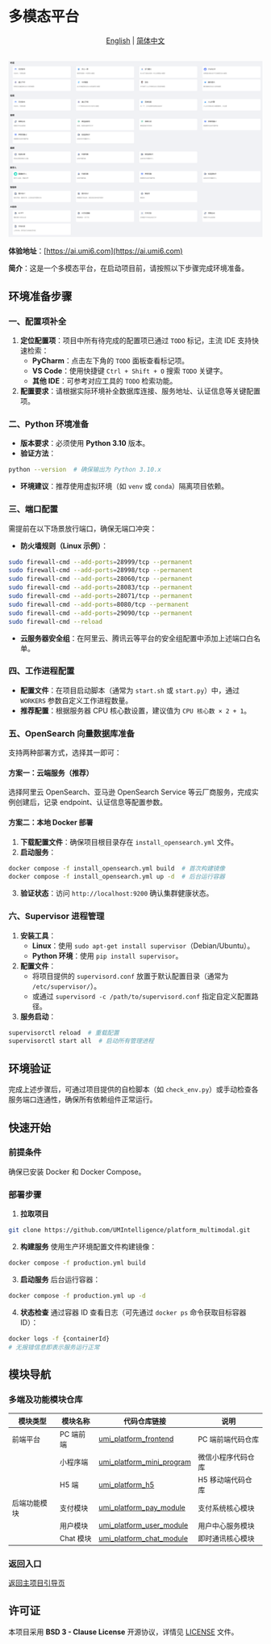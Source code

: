 # 多模态平台
<p align="center">
  <a href="./README.md">English</a> |
  <a href="./README_zh.md">简体中文</a> 
</p>
<div align="center">
  <br>
  <img src="https://github.com/UMIntelligence/platform_multimodal/blob/main/assets/7ccaf2c1-9b72-41ae-9a89-5688c94b7abe.png" alt="platform multimodal">
</div>

**体验地址**：[https://ai.umi6.com](https://ai.umi6.com)

**简介**：这是一个多模态平台，在启动项目前，请按照以下步骤完成环境准备。

## 环境准备步骤

### 一、配置项补全
1. **定位配置项**：项目中所有待完成的配置项已通过 `TODO` 标记，主流 IDE 支持快速检索：
    - **PyCharm**：点击左下角的 `TODO` 面板查看标记项。
    - **VS Code**：使用快捷键 `Ctrl + Shift + O` 搜索 `TODO` 关键字。
    - **其他 IDE**：可参考对应工具的 `TODO` 检索功能。
2. **配置要求**：请根据实际环境补全数据库连接、服务地址、认证信息等关键配置项。

### 二、Python 环境准备
- **版本要求**：必须使用 **Python 3.10** 版本。
- **验证方法**：
```bash
python --version  # 确保输出为 Python 3.10.x
```
- **环境建议**：推荐使用虚拟环境（如 `venv` 或 `conda`）隔离项目依赖。

### 三、端口配置
需提前在以下场景放行端口，确保无端口冲突：
- **防火墙规则（Linux 示例）**：
```bash
sudo firewall-cmd --add-ports=28999/tcp --permanent
sudo firewall-cmd --add-ports=28998/tcp --permanent
sudo firewall-cmd --add-ports=28060/tcp --permanent
sudo firewall-cmd --add-ports=28083/tcp --permanent
sudo firewall-cmd --add-ports=28071/tcp --permanent
sudo firewall-cmd --add-ports=8080/tcp --permanent
sudo firewall-cmd --add-ports=29090/tcp --permanent
sudo firewall-cmd --reload
```
- **云服务器安全组**：在阿里云、腾讯云等平台的安全组配置中添加上述端口白名单。

### 四、工作进程配置
- **配置文件**：在项目启动脚本（通常为 `start.sh` 或 `start.py`）中，通过 `WORKERS` 参数自定义工作进程数量。
- **推荐配置**：根据服务器 CPU 核心数设置，建议值为 `CPU 核心数 × 2 + 1`。

### 五、OpenSearch 向量数据库准备
支持两种部署方式，选择其一即可：
#### 方案一：云端服务（推荐）
选择阿里云 OpenSearch、亚马逊 OpenSearch Service 等云厂商服务，完成实例创建后，记录 endpoint、认证信息等配置参数。

#### 方案二：本地 Docker 部署
1. **下载配置文件**：确保项目根目录存在 `install_opensearch.yml` 文件。
2. **启动服务**：
```bash
docker compose -f install_opensearch.yml build  # 首次构建镜像
docker compose -f install_opensearch.yml up -d  # 后台运行容器
```
3. **验证状态**：访问 `http://localhost:9200` 确认集群健康状态。

### 六、Supervisor 进程管理
1. **安装工具**：
    - **Linux**：使用 `sudo apt-get install supervisor`（Debian/Ubuntu）。
    - **Python 环境**：使用 `pip install supervisor`。
2. **配置文件**：
    - 将项目提供的 `supervisord.conf` 放置于默认配置目录（通常为 `/etc/supervisor/`）。
    - 或通过 `supervisord -c /path/to/supervisord.conf` 指定自定义配置路径。
3. **服务启动**：
```bash
supervisorctl reload  # 重载配置
supervisorctl start all  # 启动所有管理进程
```

## 环境验证
完成上述步骤后，可通过项目提供的自检脚本（如 `check_env.py`）或手动检查各服务端口连通性，确保所有依赖组件正常运行。

## 快速开始

### 前提条件
确保已安装 Docker 和 Docker Compose。

### 部署步骤
1. **拉取项目**
```bash
git clone https://github.com/UMIntelligence/platform_multimodal.git
```
2. **构建服务**
使用生产环境配置文件构建镜像：
```bash
docker compose -f production.yml build
```
3. **启动服务**
后台运行容器：
```bash
docker compose -f production.yml up -d
```
4. **状态检查**
通过容器 ID 查看日志（可先通过 `docker ps` 命令获取目标容器 ID）：
```bash
docker logs -f {containerId}
# 无报错信息即表示服务运行正常
```

## 模块导航

### 多端及功能模块仓库
| 模块类型       | 模块名称       | 代码仓库链接                          | 说明                  |
|----------------|----------------|---------------------------------------|-----------------------|
| 前端平台       | PC 端前端      | [umi_platform_frontend](https://github.com/ymzn3820/umi_platform_frontend)       | PC 端前端代码仓库     |
|                | 小程序端       | [umi_platform_mini_program](https://github.com/ymzn3820/umi_platform_mini_program)    | 微信小程序代码仓库    |
|                | H5 端          | [umi_platform_h5](https://github.com/ymzn3820/umi_platform_h5)                     | H5 移动端代码仓库     |
| 后端功能模块   | 支付模块       | [umi_platform_pay_module](https://github.com/ymzn3820/umi_platform_pay_module)       | 支付系统核心模块      |
|                | 用户模块       | [umi_platform_user_module](https://github.com/ymzn3820/umi_platform_user_module)       | 用户中心服务模块      |
|                | Chat 模块      | [umi_platform_chat_module](https://github.com/ymzn3820/umi_platform_chat_module)      | 即时通讯核心模块      |

### 返回入口
[返回主项目引导页](https://github.com/ymzn3820/umi_platform_pay_module)

## 许可证
本项目采用 **BSD 3 - Clause License** 开源协议，详情见 [LICENSE](LICENSE) 文件。